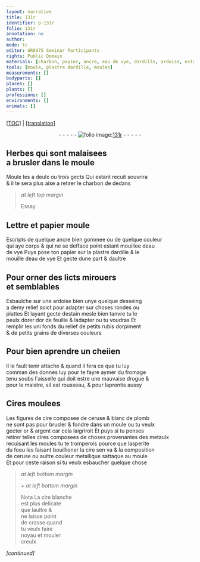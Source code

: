 ```yaml
---
layout: narrative
title: 131r
identifier: p-131r
folio: 131r
annotation: no
author:
mode: tc
editor: GR8975 Seminar Participants
rights: Public Domain
materials: [charbon, papier, ancre, eau de vye, dardille, ardoise, estain, tanvre, or, rubis, orpiment, fromage, Cires, cire, ceruse, blanc de plomb, argent, cires, metaulx, cire blanche, crasse]
tools: [moule, plastre dardille, moules]
measurements: []
bodyparts: []
places: []
plants: []
professions: []
environments: []
animals: []
---
```


<p><a href="{{ site.baseurl }}/diplomatic/">[TOC]</a> | <a href="{{ site.baseurl }}/texts/p-131r_tl/" target="_blank">[translation]</a></p><div class="folio" align="center">- - - - - <a href="http://gallica.bnf.fr/ark:/12148/btv1b10500001g/f267.item.r=" target="_blank"><img src="https://cu-mkp.github.io/2017-workshop-edition/assets/photo-icon.png" alt="folio image: " style="display:inline-block; margin-bottom:-3px;"/>131r</a> - - - - - </div>  
  

## Herbes qui sont malaisees<br/> a brusler dans le <span class="tl">moule</span>

 
Moule les a deulx ou trois gects Qui estant recuit souvrira<br/> & il te sera plus aise a retirer le <span class="m">charbon</span> de dedans
 
 
> *at left top margin*
> 
> 
> Essay

 
 
  

## Le<span class="exp">tt</span>re et <span class="m">papier</span> moule

 
Escripts de quelque <span class="m">ancre</span> bien gommee ou de quelque couleur<br/> qui aye corps & qui ne se defface point estant mouillee d<span class="m">eau<br/> de vye</span> Puys pose ton <span class="m">papier</span> sur la <span class="tl">plastre <span class="m">dardille</span></span> & le<br/> mouille d<span class="m">eau de vye</span> Et gecte dune part & daultre
 
 
  

## Pour orner des licts mirouers<br/> et semblables 

 
Esbaulche sur une <span class="m">ardoise</span> bien unye quelque desseing<br/> a demy relief soict pour adapter sur choses rondes ou<br/> plattes Et layant gecte d<span class="m">estain</span> mesle bien <span class="m">tanvre</span> tu le<br/> peulx dorer d<span class="m">or</span> de feuille & ladapter ou tu voudras Et<br/> remplir les <span class="del">uni</span> fonds du relief de petits <span class="m">rubis</span> d<span class="m">orpiment</span><br/> & de petits grains de diverses couleurs
 
 
  

## Pour bien aprendre un ch<span class="del">e</span>i<span class="del">i</span>en

 
Il le fault tenir attache & quand il fera ce que tu luy<br/> comma<span class="exp">n</span> des donnes luy pour te fayre aymer du <span class="m">fromage</span><br/> tenu soubs l'aisselle qui doit estre une mauvaise drogue &<br/> pour le maistre, sil est rousseau, & pour laprentis aussy
 
 
  

## <span class="m">Cires</span> moulees

 
Les figures de <span class="m">cire</span> composee de <span class="m">ceruse</span> & <span class="m">blanc de plomb</span><br/> ne sont pas pour brusler & fondre dans un <span class="tl">moule</span> ou tu veulx<br/> gecter <span class="m">or</span> & <span class="m">argent</span> car cela laigriroit Et puys si tu penses<br/> retirer telles <span class="m">cires</span> composees de choses provena<span class="exp">n</span>tes des <span class="m">metaulx</span><br/> recuisant les <span class="tl">moules</span> tu te tromperois pource que lasperite<br/> du foeu les faisant bouill<span class="del">i</span>oner la <span class="m">cire</span> sen va & la composition<br/> de <span class="m">ceruse</span> ou aultre couleur metallique sattaque au <span class="tl">moule</span><br/> Et pour ceste raison si tu veulx esbaucher quelque chose 
 
> *at left bottom margin*
> 
> 
>   \+ 
> *at left bottom margin*
> 
> 
> Nota
 La <span class="m">cire blanche</span><br/> est plus delicate<br/> que laultre &<br/> ne laisse point<br/> de <span class="m">crasse</span> quand<br/> tu veulx faire<br/> noyau et mouler<br/> creulx
 
*[continued]*
 

